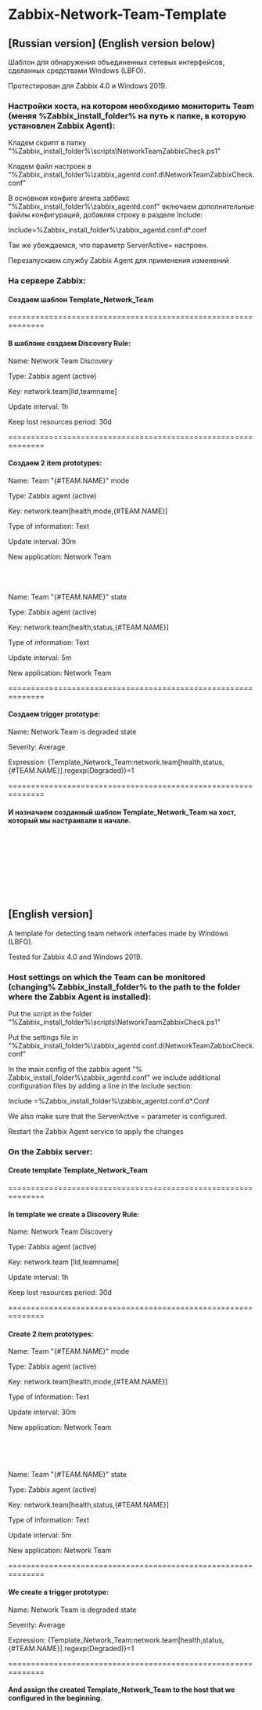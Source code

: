 # Zabbix-Network-Team-Template

## [Russian version] (English version below)
Шаблон для обнаружения объединенных сетевых интерфейсов, сделанных средствами Windows (LBFO).

Протестирован для Zabbix 4.0 и Windows 2019.

### Настройки хоста, на котором необходимо мониторить Team (меняя %Zabbix_install_folder% на путь к папке, в которую установлен Zabbix Agent):

Кладем скрипт в папку "%Zabbix_install_folder%\scripts\NetworkTeamZabbixCheck.ps1"

Кладем файл настроек в "%Zabbix_install_folder%\zabbix_agentd.conf.d\NetworkTeamZabbixCheck.conf"

В основном конфиге агента заббикс "%Zabbix_install_folder%\zabbix_agentd.conf" включаем дополнительные файлы конфигураций, добавляя строку в разделе Include:

Include=%Zabbix_install_folder%\zabbix_agentd.conf.d\*.conf

Так же убеждаемся, что параметр ServerActive= настроен.

Перезапускаем службу Zabbix Agent для применения изменений


### На сервере Zabbix:

#### Создаем шаблон Template_Network_Team

==============================================================

#### В шаблоне создаем Discovery Rule:

Name: Network Team Discovery

Type: Zabbix agent (active)

Key: network.team[lld,teamname]

Update interval: 1h

Keep lost resources period: 30d

==============================================================


#### Создаем 2 item prototypes:

Name: Team "{#TEAM.NAME}" mode

Type: Zabbix agent (active)

Key: network.team[health,mode,{#TEAM.NAME}]

Type of information: Text

Update interval: 30m

New application: Network Team


<br /><br /><br />
Name: Team "{#TEAM.NAME}" state

Type: Zabbix agent (active)

Key: network.team[health,status,{#TEAM.NAME}]

Type of information: Text

Update interval: 5m

New application: Network Team

==============================================================

#### Создаем trigger prototype:

Name: Network Team is degraded state

Severity: Average

Expression: {Template_Network_Team:network.team[health,status,{#TEAM.NAME}].regexp(Degraded)}=1

==============================================================

#### И назначаем созданный шаблон Template_Network_Team на хост, который мы настраивали в начале.


<br /><br /><br />
======================================================================================

## [English version]

A template for detecting team network interfaces made by Windows (LBFO).

Tested for Zabbix 4.0 and Windows 2019.

### Host settings on which the Team can be monitored (changing% Zabbix_install_folder% to the path to the folder where the Zabbix Agent is installed):

Put the script in the folder "%Zabbix_install_folder%\scripts\NetworkTeamZabbixCheck.ps1"

Put the settings file in "%Zabbix_install_folder%\zabbix_agentd.conf.d\NetworkTeamZabbixCheck.conf"

In the main config of the zabbix agent "% Zabbix_install_folder%\zabbix_agentd.conf" we include additional configuration files by adding a line in the Include section:

Include =%Zabbix_install_folder%\zabbix_agentd.conf.d\*.Conf

We also make sure that the ServerActive = parameter is configured.

Restart the Zabbix Agent service to apply the changes

### On the Zabbix server:

#### Create template Template_Network_Team

==============================================================


#### In template we create a Discovery Rule:

Name: Network Team Discovery

Type: Zabbix agent (active)

Key: network.team [lld,teamname]

Update interval: 1h

Keep lost resources period: 30d

==============================================================


#### Create 2 item prototypes:

Name: Team "{#TEAM.NAME}" mode

Type: Zabbix agent (active)

Key: network.team[health,mode,{#TEAM.NAME}]

Type of information: Text

Update interval: 30m

New application: Network Team

<br /><br /><br />

Name: Team "{#TEAM.NAME}" state

Type: Zabbix agent (active)

Key: network.team[health,status,{#TEAM.NAME}]

Type of information: Text

Update interval: 5m

New application: Network Team

==============================================================

#### We create a trigger prototype:

Name: Network Team is degraded state

Severity: Average

Expression: {Template_Network_Team:network.team[health,status,{#TEAM.NAME}].regexp(Degraded)}=1

==============================================================
#### And assign the created Template_Network_Team to the host that we configured in the beginning. 

